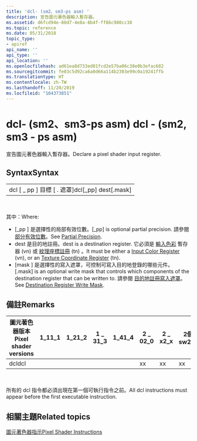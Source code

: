```yaml
---
title: 'dcl- (sm2、sm3-ps asm) '
description: 宣告圖元著色器輸入暫存器。
ms.assetid: d6fcd94e-80d7-4e8a-8b4f-ff86c980cc38
ms.topic: reference
ms.date: 05/31/2018
topic_type:
- apiref
api_name: ''
api_type: ''
api_location: ''
ms.openlocfilehash: ad61ea8d733ed01fcd2e57ba06c38e0b3efac682
ms.sourcegitcommit: fe03c5d92ca6a0d66a114b2303e99c0a19241ffb
ms.translationtype: HT
ms.contentlocale: zh-TW
ms.lasthandoff: 11/20/2019
ms.locfileid: "104373851"
---
```

# <a name="dcl---sm2-sm3---ps-asm"></a><span data-ttu-id="bf59b-103">dcl- (sm2、sm3-ps asm) </span><span class="sxs-lookup"><span data-stu-id="bf59b-103">dcl - (sm2, sm3 - ps asm)</span></span>

<span data-ttu-id="bf59b-104">宣告圖元著色器輸入暫存器。</span><span class="sxs-lookup"><span data-stu-id="bf59b-104">Declare a pixel shader input register.</span></span>

## <a name="syntax"></a><span data-ttu-id="bf59b-105">Syntax</span><span class="sxs-lookup"><span data-stu-id="bf59b-105">Syntax</span></span>



|                           |
|---------------------------|
| <span data-ttu-id="bf59b-106">dcl \[ \_ pp \] 目標 \[ . 遮罩\]</span><span class="sxs-lookup"><span data-stu-id="bf59b-106">dcl\[\_pp\] dest\[.mask\]</span></span> |



 

<span data-ttu-id="bf59b-107">其中：</span><span class="sxs-lookup"><span data-stu-id="bf59b-107">Where:</span></span>

-   <span data-ttu-id="bf59b-108">\[\_pp \] 是選擇性的局部有效位數。</span><span class="sxs-lookup"><span data-stu-id="bf59b-108">\[\_pp\] is optional partial precision.</span></span> <span data-ttu-id="bf59b-109">請參閱 [部分有效位數](dx9-graphics-reference-asm-ps-instructions-modifiers-ps-2-0.md)。</span><span class="sxs-lookup"><span data-stu-id="bf59b-109">See [Partial Precision](dx9-graphics-reference-asm-ps-instructions-modifiers-ps-2-0.md).</span></span>
-   <span data-ttu-id="bf59b-110">dest 是目的地註冊。</span><span class="sxs-lookup"><span data-stu-id="bf59b-110">dest is a destination register.</span></span> <span data-ttu-id="bf59b-111">它必須是 [輸入色彩](dx9-graphics-reference-asm-ps-registers-input-color.md) 暫存器 (vn) 或 [紋理座標註冊](dx9-graphics-reference-asm-ps-registers-texture-coordinate.md) (tn) 。</span><span class="sxs-lookup"><span data-stu-id="bf59b-111">It must be either a [Input Color Register](dx9-graphics-reference-asm-ps-registers-input-color.md) (vn), or an [Texture Coordinate Register](dx9-graphics-reference-asm-ps-registers-texture-coordinate.md) (tn).</span></span>
-   <span data-ttu-id="bf59b-112">\[mask \] 是選擇性的寫入遮罩，可控制可寫入目的地登錄的哪些元件。</span><span class="sxs-lookup"><span data-stu-id="bf59b-112">\[.mask\] is an optional write mask that controls which components of the destination register that can be written to.</span></span> <span data-ttu-id="bf59b-113">請參閱 [目的地註冊寫入遮罩](dx9-graphics-reference-asm-ps-registers-modifiers-write-mask.md)。</span><span class="sxs-lookup"><span data-stu-id="bf59b-113">See [Destination Register Write Mask](dx9-graphics-reference-asm-ps-registers-modifiers-write-mask.md).</span></span>

## <a name="remarks"></a><span data-ttu-id="bf59b-114">備註</span><span class="sxs-lookup"><span data-stu-id="bf59b-114">Remarks</span></span>



| <span data-ttu-id="bf59b-115">圖元著色器版本</span><span class="sxs-lookup"><span data-stu-id="bf59b-115">Pixel shader versions</span></span> | <span data-ttu-id="bf59b-116">1\_1</span><span class="sxs-lookup"><span data-stu-id="bf59b-116">1\_1</span></span> | <span data-ttu-id="bf59b-117">1\_2</span><span class="sxs-lookup"><span data-stu-id="bf59b-117">1\_2</span></span> | <span data-ttu-id="bf59b-118">1 \_ 3</span><span class="sxs-lookup"><span data-stu-id="bf59b-118">1\_3</span></span> | <span data-ttu-id="bf59b-119">1\_4</span><span class="sxs-lookup"><span data-stu-id="bf59b-119">1\_4</span></span> | <span data-ttu-id="bf59b-120">2 \_ 0</span><span class="sxs-lookup"><span data-stu-id="bf59b-120">2\_0</span></span> | <span data-ttu-id="bf59b-121">2 \_ x</span><span class="sxs-lookup"><span data-stu-id="bf59b-121">2\_x</span></span> | <span data-ttu-id="bf59b-122">2個 \_ sw</span><span class="sxs-lookup"><span data-stu-id="bf59b-122">2\_sw</span></span> | <span data-ttu-id="bf59b-123">3 \_ 0</span><span class="sxs-lookup"><span data-stu-id="bf59b-123">3\_0</span></span> | <span data-ttu-id="bf59b-124">3個 \_ sw</span><span class="sxs-lookup"><span data-stu-id="bf59b-124">3\_sw</span></span> |
|-----------------------|------|------|------|------|------|------|-------|------|-------|
| <span data-ttu-id="bf59b-125">dcl</span><span class="sxs-lookup"><span data-stu-id="bf59b-125">dcl</span></span>                   |      |      |      |      | <span data-ttu-id="bf59b-126">x</span><span class="sxs-lookup"><span data-stu-id="bf59b-126">x</span></span>    | <span data-ttu-id="bf59b-127">x</span><span class="sxs-lookup"><span data-stu-id="bf59b-127">x</span></span>    | <span data-ttu-id="bf59b-128">x</span><span class="sxs-lookup"><span data-stu-id="bf59b-128">x</span></span>     | <span data-ttu-id="bf59b-129">x</span><span class="sxs-lookup"><span data-stu-id="bf59b-129">x</span></span>    | <span data-ttu-id="bf59b-130">x</span><span class="sxs-lookup"><span data-stu-id="bf59b-130">x</span></span>     |



 

<span data-ttu-id="bf59b-131">所有的 dcl 指令都必須出現在第一個可執行指令之前。</span><span class="sxs-lookup"><span data-stu-id="bf59b-131">All dcl instructions must appear before the first executable instruction.</span></span>

## <a name="related-topics"></a><span data-ttu-id="bf59b-132">相關主題</span><span class="sxs-lookup"><span data-stu-id="bf59b-132">Related topics</span></span>

<dl> <dt>

[<span data-ttu-id="bf59b-133">圖元著色器指示</span><span class="sxs-lookup"><span data-stu-id="bf59b-133">Pixel Shader Instructions</span></span>](dx9-graphics-reference-asm-ps-instructions.md)
</dt> </dl>

 

 




